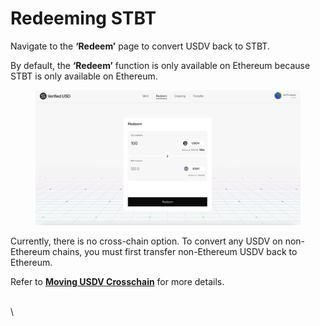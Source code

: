 # Redeeming STBT

Navigate to the **‘Redeem’** page to convert USDV back to STBT.&#x20;

By default, the **‘Redeem’** function is only available on Ethereum because STBT is only available on Ethereum.

<figure><img src="../.gitbook/assets/image (17).png" alt=""><figcaption></figcaption></figure>

Currently, there is no cross-chain option. To convert any USDV on non-Ethereum chains, you must first transfer non-Ethereum USDV back to Ethereum.&#x20;

Refer to [**Moving USDV Crosschain**](cross-chain-transfer.md) for more details.

\
\
